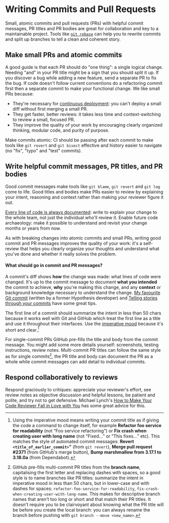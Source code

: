 Writing Commits and Pull Requests
=================================

Small, atomic commits and pull requests (PRs) with helpful commit messages,
PR titles and PR bodies are great for collaboration and key to a maintainable
project. Tools like [`git rebase`](https://docs.github.com/en/get-started/using-git/using-git-rebase-on-the-command-line)
can help you to rewrite commits and split up branches to tell a clean and coherent story.

Make small PRs and atomic commits
---------------------------------

A good guide is that each PR should do "one thing": a single logical change.
Needing "and" in your PR title might be a sign that you should split it up. If
you discover a bug while adding a new feature, send a separate PR to
fix the bug. If code doesn't follow current conventions do a refactoring commit
first then a separate commit to make your functional change. We like small PRs
because:

* They're necessary for [continuous deployment](merging.md): you can't deploy a small diff without first merging a small PR.
* They get faster, better reviews: it takes less time and context-switching to review a small, focused PR.
* They improve the quality of your work by encouraging clearly organized thinking, modular code, and purity of purpose.

Make commits atomic: CI should be passing after each commit to make tools like
`git revert` and `git bisect` effective and history easier to navigate (no
"fix", "typo" and "test" commits).

Write helpful commit messages, PR titles, and PR bodies
-------------------------------------------------------

Good commit messages make tools like `git blame`, `git revert` and `git log`
come to life. Good titles and bodies make PRs easier to review by explaining
your intent, reasoning and context rather than making your reviewer figure it
out.

[Every line of code is always documented](https://mislav.net/2014/02/hidden-documentation/):
write to explain your change to the whole team, not just the individual who'll review it.
Enable future code archaeology: make it possible to understand and revisit your
change months or years from now.

As with breaking changes into atomic commits and small PRs, writing good commit
and PR messages improves the quality of your work: it's a self-review that helps
you clearly organize your thoughts and understand what you've done and whether
it really solves the problem.

#### What should go in commit and PR messages?

A commit's diff shows **how** the change was made: what lines of code were
changed. It's up to the commit message to document **what you intended** the
commit to achieve, **why** you're making this change, and any **context**
or background knowledge necessary to understand the change.
[My favourite Git commit](https://dhwthompson.com/2019/my-favourite-git-commit) (written by a former Hypothesis developer)
and [Telling stories through your commits](https://blog.mocoso.co.uk/talks/2015/01/12/telling-stories-through-your-commits/)
have some great tips.

The first line of a commit should summarize the intent in less than 50 chars
because it works well with Git and GitHub which treat the first line as a title
and use it throughout their interfaces.
Use the [imperative mood](https://en.wikipedia.org/wiki/Imperative_mood) because it's short and clear.[^1]

For single-commit PRs GitHub pre-fills the title and body from the commit
message. You might add some more details yourself: screenshots, testing
instructions, review notes. Multi-commit PR titles can follow the same style as
for single commits[^2], the PR title and body can document the PR as a whole
while commit messages can add detail to individual commits.

[^1]: Using the imperative mood means writing your commit title as if giving
  the code a command to change itself, for example
  <b>Refactor foo service for readability</b> (not <q>Foo service refactoring</q>) or
  <b>Fix crash when creating user with long name</b> (not <q>Fixed...</q> or <q>This fixes...</q> etc).
  This matches the style of automated commit messages:
  <b>Revert <code><title_of_earlier_commit></code>"</b> (from `git revert`),
  <b>Merge pull request #2371</b> (from GitHub's merge button),
  <b>Bump marshmallow from 3.17.1 to 3.18.0a</b> (from Dependabot).

[^2]: GitHub pre-fills multi-commit PR titles from the **branch name**,
  capitalising the first letter and replacing dashes with spaces,
  so a good style is to name branches like PR titles:
  summarize the intent in imperative mood in less than 50 chars, but in
  lower-case and with dashes for spaces:
  `refactor-foo-service-for-readability`,
  `fix-crash-when-creating-user-with-long-name`.
  This makes for descriptive branch names that aren't too long or short and
  that match their PR titles.
  It doesn't require you to be clairvoyant about knowing what the PR title will
  be before you create the local branch: you can always rename the branch
  before pushing with `git branch --move <new_name>`.

Respond collaboratively to reviews
----------------------------------

Respond graciously to critiques:
appreciate your reviewer's effort,
see review notes as objective discussion and helpful lessons,
be patient and polite,
and try not to get defensive.
Michael Lynch's [How to Make Your Code Reviewer Fall in Love with You](https://mtlynch.io/code-review-love/)
has some great advice for this.
